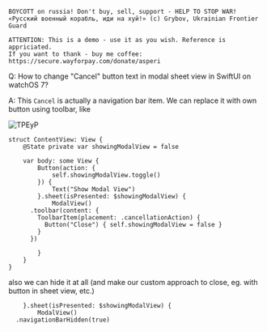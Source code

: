 ```
BOYCOTT on russia! Don't buy, sell, support - HELP TO STOP WAR!
«Русский военный корабль, иди на хуй!» (c) Grybov, Ukrainian Frontier Guard

ATTENTION: This is a demo - use it as you wish. Reference is appriciated.
If you want to thank - buy me coffee: https://secure.wayforpay.com/donate/asperi
```

Q: How to change "Cancel" button text in modal sheet view in SwiftUI on watchOS 7?

A: This `Cancel` is actually a navigation bar item. We can replace it with own button using toolbar, like

![TPEyP](https://user-images.githubusercontent.com/62171579/166915270-d33d301a-9b70-49c0-b722-6204f94d3e5f.png)

```
struct ContentView: View {
    @State private var showingModalView = false

    var body: some View {
        Button(action: {
            self.showingModalView.toggle()
        }) {
            Text("Show Modal View")
        }.sheet(isPresented: $showingModalView) {
            ModalView()
      .toolbar(content: {
        ToolbarItem(placement: .cancellationAction) {
          Button("Close") { self.showingModalView = false }
        }
      })

        }
    }
}
```

also we can hide it at all (and make our custom approach to close, eg. with button in sheet view, etc.)

        }.sheet(isPresented: $showingModalView) {
            ModalView()
      .navigationBarHidden(true)


